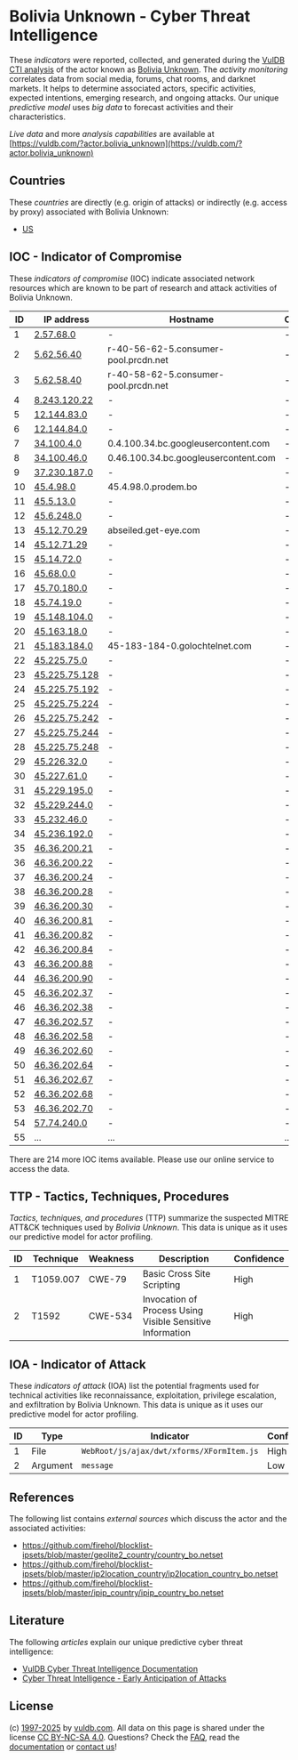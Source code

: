 # Bolivia Unknown - Cyber Threat Intelligence

These _indicators_ were reported, collected, and generated during the [VulDB CTI analysis](https://vuldb.com/?kb.cti) of the actor known as [Bolivia Unknown](https://vuldb.com/?actor.bolivia_unknown). The _activity monitoring_ correlates data from social media, forums, chat rooms, and darknet markets. It helps to determine associated actors, specific activities, expected intentions, emerging research, and ongoing attacks. Our unique _predictive model_ uses _big data_ to forecast activities and their characteristics.

_Live data_ and more _analysis capabilities_ are available at [https://vuldb.com/?actor.bolivia_unknown](https://vuldb.com/?actor.bolivia_unknown)

## Countries

These _countries_ are directly (e.g. origin of attacks) or indirectly (e.g. access by proxy) associated with Bolivia Unknown:

* [US](https://vuldb.com/?country.us)

## IOC - Indicator of Compromise

These _indicators of compromise_ (IOC) indicate associated network resources which are known to be part of research and attack activities of Bolivia Unknown.

ID | IP address | Hostname | Campaign | Confidence
-- | ---------- | -------- | -------- | ----------
1 | [2.57.68.0](https://vuldb.com/?ip.2.57.68.0) | - | - | High
2 | [5.62.56.40](https://vuldb.com/?ip.5.62.56.40) | r-40-56-62-5.consumer-pool.prcdn.net | - | High
3 | [5.62.58.40](https://vuldb.com/?ip.5.62.58.40) | r-40-58-62-5.consumer-pool.prcdn.net | - | High
4 | [8.243.120.22](https://vuldb.com/?ip.8.243.120.22) | - | - | High
5 | [12.144.83.0](https://vuldb.com/?ip.12.144.83.0) | - | - | High
6 | [12.144.84.0](https://vuldb.com/?ip.12.144.84.0) | - | - | High
7 | [34.100.4.0](https://vuldb.com/?ip.34.100.4.0) | 0.4.100.34.bc.googleusercontent.com | - | Medium
8 | [34.100.46.0](https://vuldb.com/?ip.34.100.46.0) | 0.46.100.34.bc.googleusercontent.com | - | Medium
9 | [37.230.187.0](https://vuldb.com/?ip.37.230.187.0) | - | - | High
10 | [45.4.98.0](https://vuldb.com/?ip.45.4.98.0) | 45.4.98.0.prodem.bo | - | High
11 | [45.5.13.0](https://vuldb.com/?ip.45.5.13.0) | - | - | High
12 | [45.6.248.0](https://vuldb.com/?ip.45.6.248.0) | - | - | High
13 | [45.12.70.29](https://vuldb.com/?ip.45.12.70.29) | abseiled.get-eye.com | - | High
14 | [45.12.71.29](https://vuldb.com/?ip.45.12.71.29) | - | - | High
15 | [45.14.72.0](https://vuldb.com/?ip.45.14.72.0) | - | - | High
16 | [45.68.0.0](https://vuldb.com/?ip.45.68.0.0) | - | - | High
17 | [45.70.180.0](https://vuldb.com/?ip.45.70.180.0) | - | - | High
18 | [45.74.19.0](https://vuldb.com/?ip.45.74.19.0) | - | - | High
19 | [45.148.104.0](https://vuldb.com/?ip.45.148.104.0) | - | - | High
20 | [45.163.18.0](https://vuldb.com/?ip.45.163.18.0) | - | - | High
21 | [45.183.184.0](https://vuldb.com/?ip.45.183.184.0) | 45-183-184-0.golochtelnet.com | - | High
22 | [45.225.75.0](https://vuldb.com/?ip.45.225.75.0) | - | - | High
23 | [45.225.75.128](https://vuldb.com/?ip.45.225.75.128) | - | - | High
24 | [45.225.75.192](https://vuldb.com/?ip.45.225.75.192) | - | - | High
25 | [45.225.75.224](https://vuldb.com/?ip.45.225.75.224) | - | - | High
26 | [45.225.75.242](https://vuldb.com/?ip.45.225.75.242) | - | - | High
27 | [45.225.75.244](https://vuldb.com/?ip.45.225.75.244) | - | - | High
28 | [45.225.75.248](https://vuldb.com/?ip.45.225.75.248) | - | - | High
29 | [45.226.32.0](https://vuldb.com/?ip.45.226.32.0) | - | - | High
30 | [45.227.61.0](https://vuldb.com/?ip.45.227.61.0) | - | - | High
31 | [45.229.195.0](https://vuldb.com/?ip.45.229.195.0) | - | - | High
32 | [45.229.244.0](https://vuldb.com/?ip.45.229.244.0) | - | - | High
33 | [45.232.46.0](https://vuldb.com/?ip.45.232.46.0) | - | - | High
34 | [45.236.192.0](https://vuldb.com/?ip.45.236.192.0) | - | - | High
35 | [46.36.200.21](https://vuldb.com/?ip.46.36.200.21) | - | - | High
36 | [46.36.200.22](https://vuldb.com/?ip.46.36.200.22) | - | - | High
37 | [46.36.200.24](https://vuldb.com/?ip.46.36.200.24) | - | - | High
38 | [46.36.200.28](https://vuldb.com/?ip.46.36.200.28) | - | - | High
39 | [46.36.200.30](https://vuldb.com/?ip.46.36.200.30) | - | - | High
40 | [46.36.200.81](https://vuldb.com/?ip.46.36.200.81) | - | - | High
41 | [46.36.200.82](https://vuldb.com/?ip.46.36.200.82) | - | - | High
42 | [46.36.200.84](https://vuldb.com/?ip.46.36.200.84) | - | - | High
43 | [46.36.200.88](https://vuldb.com/?ip.46.36.200.88) | - | - | High
44 | [46.36.200.90](https://vuldb.com/?ip.46.36.200.90) | - | - | High
45 | [46.36.202.37](https://vuldb.com/?ip.46.36.202.37) | - | - | High
46 | [46.36.202.38](https://vuldb.com/?ip.46.36.202.38) | - | - | High
47 | [46.36.202.57](https://vuldb.com/?ip.46.36.202.57) | - | - | High
48 | [46.36.202.58](https://vuldb.com/?ip.46.36.202.58) | - | - | High
49 | [46.36.202.60](https://vuldb.com/?ip.46.36.202.60) | - | - | High
50 | [46.36.202.64](https://vuldb.com/?ip.46.36.202.64) | - | - | High
51 | [46.36.202.67](https://vuldb.com/?ip.46.36.202.67) | - | - | High
52 | [46.36.202.68](https://vuldb.com/?ip.46.36.202.68) | - | - | High
53 | [46.36.202.70](https://vuldb.com/?ip.46.36.202.70) | - | - | High
54 | [57.74.240.0](https://vuldb.com/?ip.57.74.240.0) | - | - | High
55 | ... | ... | ... | ...

There are 214 more IOC items available. Please use our online service to access the data.

## TTP - Tactics, Techniques, Procedures

_Tactics, techniques, and procedures_ (TTP) summarize the suspected MITRE ATT&CK techniques used by _Bolivia Unknown_. This data is unique as it uses our predictive model for actor profiling.

ID | Technique | Weakness | Description | Confidence
-- | --------- | -------- | ----------- | ----------
1 | T1059.007 | CWE-79 | Basic Cross Site Scripting | High
2 | T1592 | CWE-534 | Invocation of Process Using Visible Sensitive Information | High

## IOA - Indicator of Attack

These _indicators of attack_ (IOA) list the potential fragments used for technical activities like reconnaissance, exploitation, privilege escalation, and exfiltration by Bolivia Unknown. This data is unique as it uses our predictive model for actor profiling.

ID | Type | Indicator | Confidence
-- | ---- | --------- | ----------
1 | File | `WebRoot/js/ajax/dwt/xforms/XFormItem.js` | High
2 | Argument | `message` | Low

## References

The following list contains _external sources_ which discuss the actor and the associated activities:

* https://github.com/firehol/blocklist-ipsets/blob/master/geolite2_country/country_bo.netset
* https://github.com/firehol/blocklist-ipsets/blob/master/ip2location_country/ip2location_country_bo.netset
* https://github.com/firehol/blocklist-ipsets/blob/master/ipip_country/ipip_country_bo.netset

## Literature

The following _articles_ explain our unique predictive cyber threat intelligence:

* [VulDB Cyber Threat Intelligence Documentation](https://vuldb.com/?kb.cti)
* [Cyber Threat Intelligence - Early Anticipation of Attacks](https://www.scip.ch/en/?labs.20201022)

## License

(c) [1997-2025](https://vuldb.com/?kb.changelog) by [vuldb.com](https://vuldb.com/?kb.about). All data on this page is shared under the license [CC BY-NC-SA 4.0](https://creativecommons.org/licenses/by-nc-sa/4.0/). Questions? Check the [FAQ](https://vuldb.com/?kb.faq), read the [documentation](https://vuldb.com/?kb) or [contact us](https://vuldb.com/?contact)!
